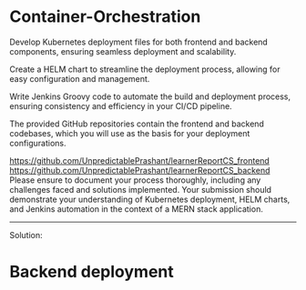 # Container-Orchestration
Develop Kubernetes deployment files for both frontend and backend components, ensuring seamless deployment and scalability.

Create a HELM chart to streamline the deployment process, allowing for easy configuration and management.

Write Jenkins Groovy code to automate the build and deployment process, ensuring consistency and efficiency in your CI/CD pipeline.

The provided GitHub repositories contain the frontend and backend codebases, which you will use as the basis for your deployment configurations.

https://github.com/UnpredictablePrashant/learnerReportCS_frontend
https://github.com/UnpredictablePrashant/learnerReportCS_backend
Please ensure to document your process thoroughly, including any challenges faced and solutions implemented. Your submission should demonstrate your understanding of Kubernetes deployment, HELM charts, and Jenkins automation in the context of a MERN stack application.

-------------------------------------------------------------------------------
Solution:

# Backend deployment
